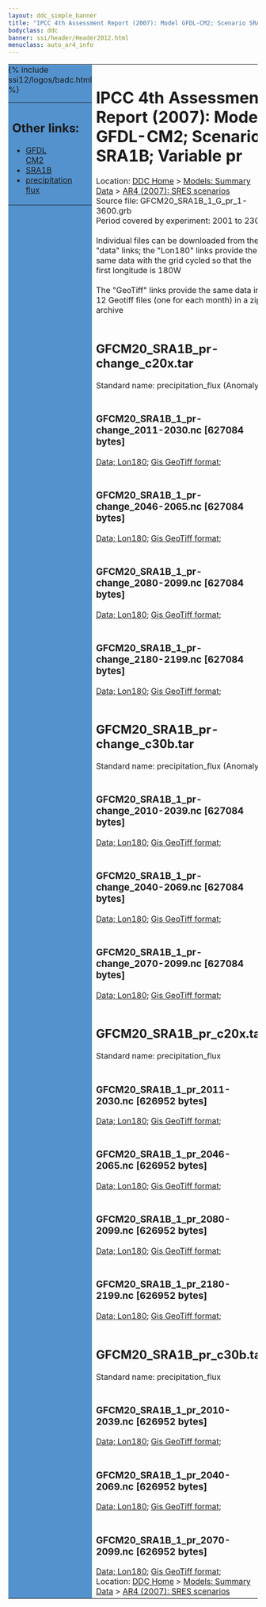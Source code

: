 ```yaml
---
layout: ddc_simple_banner
title: "IPCC 4th Assessment Report (2007): Model GFDL-CM2; Scenario SRA1B; Variable pr"
bodyclass: ddc
banner: ssi/header/Header2012.html
menuclass: auto_ar4_info
---
```



<table width="100%" border="0" cellspacing="0" cellpadding="0" style="border-collapse: collapse;">
<tr style="margin:0;padding:0;border:0;">
<td style="margin:0;padding:0;border:0;height:1pt;width:150pt;background:#5492CD;" valign="top" >

<div id="lh-col2" class="auto_ar4_info">
<table class="menumain" bgcolor="#5492CD" cellspacing="0" width="100%" border="0">
<tr><td>
<h2> Other links:</h2>
<ul>
<li><a href="/auto/ar4/model-GFDL-CM2.html">GFDL<br/>CM2</a></li>
<li><a href="/auto/ar4/scenario-SRA1B.html">SRA1B</a></li>
<li><a href="/auto/ar4/var-precipitation_flux.html">precipitation flux</a></li>
</ul>
</td></tr>
{% include ssi12/logos/badc.html %}
</table>
</div>
</td>
<td><h1>IPCC 4th Assessment Report (2007): Model GFDL-CM2; Scenario SRA1B; Variable pr</h1>

<!-- Breadcrumb1 -->
<div id="breadcrumb1" align="left">
Location: <a href="/index.html">DDC Home</a> > <a href="/sim/gcm_clim/">Models: Summary Data</a>
> <a href="/sim/gcm_clim/SRES_AR4/index.html">AR4 (2007): SRES scenarios</a>
</div>
<!-- End of Breadcrumb1 -->Source file: GFCM20_SRA1B_1_G_pr_1-3600.grb
<br/>
Period covered by experiment: 2001 to 2300<br/>
<br/>Individual files can be downloaded from the "data" links; the "Lon180" links provide the same data
         with the grid cycled so that the first longitude is 180W<br/>
<br/>The "GeoTiff" links provide the same data in 12 Geotiff files (one for each month)
          in a zip archive<br/>
<br/><h2>GFCM20_SRA1B_pr-change_c20x.tar</h2>
Standard name: precipitation_flux (Anomaly)<br>
<br/><h3>GFCM20_SRA1B_1_pr-change_2011-2030.nc [627084 bytes]</h3>
<a href="http://apps.ipcc-data.org/cgi-bin/downl/ar4_nc/pr/GFCM20_SRA1B_1_pr-change_2011-2030.nc">Data; </a><a href="http://apps.ipcc-data.org/cgi-bin/downl/ar4_nc/pr/GFCM20_SRA1B_1_pr-change_2011-2030.cyto180.nc"> Lon180</a>; <a href="/cgi-bin/downl/ar4_tif/pr/GFCM20_SRA1B_1_pr-change_2011-2030.zip">Gis GeoTiff format; </a><br/>
<br/><h3>GFCM20_SRA1B_1_pr-change_2046-2065.nc [627084 bytes]</h3>
<a href="http://apps.ipcc-data.org/cgi-bin/downl/ar4_nc/pr/GFCM20_SRA1B_1_pr-change_2046-2065.nc">Data; </a><a href="http://apps.ipcc-data.org/cgi-bin/downl/ar4_nc/pr/GFCM20_SRA1B_1_pr-change_2046-2065.cyto180.nc"> Lon180</a>; <a href="/cgi-bin/downl/ar4_tif/pr/GFCM20_SRA1B_1_pr-change_2046-2065.zip">Gis GeoTiff format; </a><br/>
<br/><h3>GFCM20_SRA1B_1_pr-change_2080-2099.nc [627084 bytes]</h3>
<a href="http://apps.ipcc-data.org/cgi-bin/downl/ar4_nc/pr/GFCM20_SRA1B_1_pr-change_2080-2099.nc">Data; </a><a href="http://apps.ipcc-data.org/cgi-bin/downl/ar4_nc/pr/GFCM20_SRA1B_1_pr-change_2080-2099.cyto180.nc"> Lon180</a>; <a href="/cgi-bin/downl/ar4_tif/pr/GFCM20_SRA1B_1_pr-change_2080-2099.zip">Gis GeoTiff format; </a><br/>
<br/><h3>GFCM20_SRA1B_1_pr-change_2180-2199.nc [627084 bytes]</h3>
<a href="http://apps.ipcc-data.org/cgi-bin/downl/ar4_nc/pr/GFCM20_SRA1B_1_pr-change_2180-2199.nc">Data; </a><a href="http://apps.ipcc-data.org/cgi-bin/downl/ar4_nc/pr/GFCM20_SRA1B_1_pr-change_2180-2199.cyto180.nc"> Lon180</a>; <a href="/cgi-bin/downl/ar4_tif/pr/GFCM20_SRA1B_1_pr-change_2180-2199.zip">Gis GeoTiff format; </a><br/>
<br/><h2>GFCM20_SRA1B_pr-change_c30b.tar</h2>
Standard name: precipitation_flux (Anomaly)<br>
<br/><h3>GFCM20_SRA1B_1_pr-change_2010-2039.nc [627084 bytes]</h3>
<a href="http://apps.ipcc-data.org/cgi-bin/downl/ar4_nc/pr/GFCM20_SRA1B_1_pr-change_2010-2039.nc">Data; </a><a href="http://apps.ipcc-data.org/cgi-bin/downl/ar4_nc/pr/GFCM20_SRA1B_1_pr-change_2010-2039.cyto180.nc"> Lon180</a>; <a href="/cgi-bin/downl/ar4_tif/pr/GFCM20_SRA1B_1_pr-change_2010-2039.zip">Gis GeoTiff format; </a><br/>
<br/><h3>GFCM20_SRA1B_1_pr-change_2040-2069.nc [627084 bytes]</h3>
<a href="http://apps.ipcc-data.org/cgi-bin/downl/ar4_nc/pr/GFCM20_SRA1B_1_pr-change_2040-2069.nc">Data; </a><a href="http://apps.ipcc-data.org/cgi-bin/downl/ar4_nc/pr/GFCM20_SRA1B_1_pr-change_2040-2069.cyto180.nc"> Lon180</a>; <a href="/cgi-bin/downl/ar4_tif/pr/GFCM20_SRA1B_1_pr-change_2040-2069.zip">Gis GeoTiff format; </a><br/>
<br/><h3>GFCM20_SRA1B_1_pr-change_2070-2099.nc [627084 bytes]</h3>
<a href="http://apps.ipcc-data.org/cgi-bin/downl/ar4_nc/pr/GFCM20_SRA1B_1_pr-change_2070-2099.nc">Data; </a><a href="http://apps.ipcc-data.org/cgi-bin/downl/ar4_nc/pr/GFCM20_SRA1B_1_pr-change_2070-2099.cyto180.nc"> Lon180</a>; <a href="/cgi-bin/downl/ar4_tif/pr/GFCM20_SRA1B_1_pr-change_2070-2099.zip">Gis GeoTiff format; </a><br/>
<br/><h2>GFCM20_SRA1B_pr_c20x.tar</h2>
Standard name: precipitation_flux<br>
<br/><h3>GFCM20_SRA1B_1_pr_2011-2030.nc [626952 bytes]</h3>
<a href="http://apps.ipcc-data.org/cgi-bin/downl/ar4_nc/pr/GFCM20_SRA1B_1_pr_2011-2030.nc">Data; </a><a href="http://apps.ipcc-data.org/cgi-bin/downl/ar4_nc/pr/GFCM20_SRA1B_1_pr_2011-2030.cyto180.nc"> Lon180</a>; <a href="/cgi-bin/downl/ar4_tif/pr/GFCM20_SRA1B_1_pr_2011-2030.zip">Gis GeoTiff format; </a><br/>
<br/><h3>GFCM20_SRA1B_1_pr_2046-2065.nc [626952 bytes]</h3>
<a href="http://apps.ipcc-data.org/cgi-bin/downl/ar4_nc/pr/GFCM20_SRA1B_1_pr_2046-2065.nc">Data; </a><a href="http://apps.ipcc-data.org/cgi-bin/downl/ar4_nc/pr/GFCM20_SRA1B_1_pr_2046-2065.cyto180.nc"> Lon180</a>; <a href="/cgi-bin/downl/ar4_tif/pr/GFCM20_SRA1B_1_pr_2046-2065.zip">Gis GeoTiff format; </a><br/>
<br/><h3>GFCM20_SRA1B_1_pr_2080-2099.nc [626952 bytes]</h3>
<a href="http://apps.ipcc-data.org/cgi-bin/downl/ar4_nc/pr/GFCM20_SRA1B_1_pr_2080-2099.nc">Data; </a><a href="http://apps.ipcc-data.org/cgi-bin/downl/ar4_nc/pr/GFCM20_SRA1B_1_pr_2080-2099.cyto180.nc"> Lon180</a>; <a href="/cgi-bin/downl/ar4_tif/pr/GFCM20_SRA1B_1_pr_2080-2099.zip">Gis GeoTiff format; </a><br/>
<br/><h3>GFCM20_SRA1B_1_pr_2180-2199.nc [626952 bytes]</h3>
<a href="http://apps.ipcc-data.org/cgi-bin/downl/ar4_nc/pr/GFCM20_SRA1B_1_pr_2180-2199.nc">Data; </a><a href="http://apps.ipcc-data.org/cgi-bin/downl/ar4_nc/pr/GFCM20_SRA1B_1_pr_2180-2199.cyto180.nc"> Lon180</a>; <a href="/cgi-bin/downl/ar4_tif/pr/GFCM20_SRA1B_1_pr_2180-2199.zip">Gis GeoTiff format; </a><br/>
<br/><h2>GFCM20_SRA1B_pr_c30b.tar</h2>
Standard name: precipitation_flux<br>
<br/><h3>GFCM20_SRA1B_1_pr_2010-2039.nc [626952 bytes]</h3>
<a href="http://apps.ipcc-data.org/cgi-bin/downl/ar4_nc/pr/GFCM20_SRA1B_1_pr_2010-2039.nc">Data; </a><a href="http://apps.ipcc-data.org/cgi-bin/downl/ar4_nc/pr/GFCM20_SRA1B_1_pr_2010-2039.cyto180.nc"> Lon180</a>; <a href="/cgi-bin/downl/ar4_tif/pr/GFCM20_SRA1B_1_pr_2010-2039.zip">Gis GeoTiff format; </a><br/>
<br/><h3>GFCM20_SRA1B_1_pr_2040-2069.nc [626952 bytes]</h3>
<a href="http://apps.ipcc-data.org/cgi-bin/downl/ar4_nc/pr/GFCM20_SRA1B_1_pr_2040-2069.nc">Data; </a><a href="http://apps.ipcc-data.org/cgi-bin/downl/ar4_nc/pr/GFCM20_SRA1B_1_pr_2040-2069.cyto180.nc"> Lon180</a>; <a href="/cgi-bin/downl/ar4_tif/pr/GFCM20_SRA1B_1_pr_2040-2069.zip">Gis GeoTiff format; </a><br/>
<br/><h3>GFCM20_SRA1B_1_pr_2070-2099.nc [626952 bytes]</h3>
<a href="http://apps.ipcc-data.org/cgi-bin/downl/ar4_nc/pr/GFCM20_SRA1B_1_pr_2070-2099.nc">Data; </a><a href="http://apps.ipcc-data.org/cgi-bin/downl/ar4_nc/pr/GFCM20_SRA1B_1_pr_2070-2099.cyto180.nc"> Lon180</a>; <a href="/cgi-bin/downl/ar4_tif/pr/GFCM20_SRA1B_1_pr_2070-2099.zip">Gis GeoTiff format; </a><br/>
<!-- Breadcrumb2 -->
<div id="breadcrumb2" align="left">
Location: <a href="/index.html">DDC Home</a> > <a href="/sim/gcm_clim/">Models: Summary Data</a>
> <a href="/sim/gcm_clim/SRES_AR4/index.html">AR4 (2007): SRES scenarios</a>
</div>
<!-- End of Breadcrumb2 --></td></tr></table>

